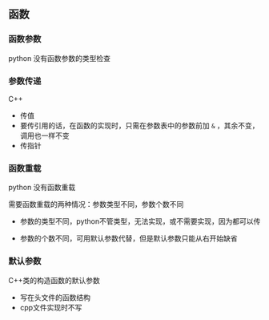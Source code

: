 ## 函数

### 函数参数

python 没有函数参数的类型检查

### 参数传递

C++

* 传值
* 要传引用的话，在函数的实现时，只需在参数表中的参数前加 `&` ，其余不变，调用也一样不变
* 传指针

### 函数重载

python 没有函数重载

需要函数重载的两种情况：参数类型不同，参数个数不同

* 参数的类型不同，python不管类型，无法实现，或不需要实现，因为都可以传

* 参数的个数不同，可用默认参数代替，但是默认参数只能从右开始缺省

### 默认参数

C++类的构造函数的默认参数

* 写在头文件的函数结构
* cpp文件实现时不写



